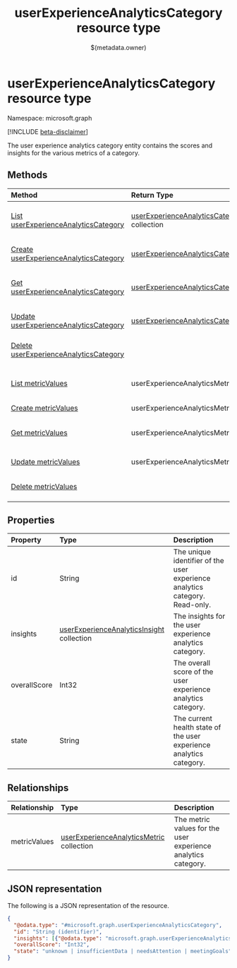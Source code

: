 ﻿---
title: "userExperienceAnalyticsCategory resource type"
description: "The user experience analytics category entity contains the scores and insights for the various metrics of a category."
localization_priority: Normal
author: "$(metadata.owner)"
ms.prod: "microsoft-identity-platform"
doc_type: "resourcePageType"
---

# userExperienceAnalyticsCategory resource type

Namespace: microsoft.graph

[!INCLUDE [beta-disclaimer](../../includes/beta-disclaimer.md)]

The user experience analytics category entity contains the scores and insights for the various metrics of a category.

## Methods

| Method                                                                                            | Return Type                                                                             | Description                                                                      |
| :------------------------------------------------------------------------------------------------ | :-------------------------------------------------------------------------------------- | :------------------------------------------------------------------------------- |
| [List userExperienceAnalyticsCategory](../api/intune-userexperienceanalyticscategory-list.md)     | [userExperienceAnalyticsCategory](intune-userExperienceAnalyticsCategory.md) collection | List properties and relationships of a userExperienceAnalyticsCategory object.   |
| [Create userExperienceAnalyticsCategory](../api/intune-userexperienceanalyticscategory-create.md) | [userExperienceAnalyticsCategory](intune-userExperienceAnalyticsCategory.md)            | Create a new userExperienceAnalyticsCategory object.                             |
| [Get userExperienceAnalyticsCategory](../api/intune-userexperienceanalyticscategory-get.md)       | [userExperienceAnalyticsCategory](intune-userExperienceAnalyticsCategory.md)            | Read properties and relationships of a userExperienceAnalyticsCategory object.   |
| [Update userExperienceAnalyticsCategory](../api/intune-userexperienceanalyticscategory-update.md) | [userExperienceAnalyticsCategory](intune-userExperienceAnalyticsCategory.md)            | Update the properties of a userExperienceAnalyticsCategory object.               |
| [Delete userExperienceAnalyticsCategory](../api/intune-userexperienceanalyticscategory-delete.md) |                                                                                         | Delete a userExperienceAnalyticsCategory object.                                 |
| [List metricValues](../api/intune-userexperienceanalyticscategory-list-metricvalues.md)           | userExperienceAnalyticsMetric                                                           | Get the userExperienceAnalyticsMetric from a metricValues navigation property.   |
| [Create metricValues](../api/intune-userexperienceanalyticscategory-post-metricvalues.md)         | userExperienceAnalyticsMetric                                                           | Create a new metricValues object.                                                |
| [Get metricValues](../api/intune-userexperienceanalyticscategory-get-metricvalues.md)             | userExperienceAnalyticsMetric                                                           | Read the properties and relationships of a userExperienceAnalyticsMetric object. |
| [Update metricValues](../api/intune-userexperienceanalyticscategory-update-metricvalues.md)       | userExperienceAnalyticsMetric                                                           | Update the properties of a metricValues object.                                  |
| [Delete metricValues](../api/intune-userexperienceanalyticscategory-delete-metricvalues.md)       |                                                                                         | Delete a userExperienceAnalyticsMetric object.                                   |

## Properties

| Property     | Type                                                                                        | Description                                                                 |
| :----------- | :------------------------------------------------------------------------------------------ | :-------------------------------------------------------------------------- |
| id           | String                                                                                      | The unique identifier of the user experience analytics category. Read-only. |
| insights     | [userExperienceAnalyticsInsight](../resources/userexperienceanalyticsinsight.md) collection | The insights for the user experience analytics category.                    |
| overallScore | Int32                                                                                       | The overall score of the user experience analytics category.                |
| state        | String                                                                                      | The current health state of the user experience analytics category.         |

## Relationships

| Relationship | Type                                                                                      | Description                                                   |
| :----------- | :---------------------------------------------------------------------------------------- | :------------------------------------------------------------ |
| metricValues | [userExperienceAnalyticsMetric](../resources/userexperienceanalyticsmetric.md) collection | The metric values for the user experience analytics category. |

## JSON representation

The following is a JSON representation of the resource.

<!-- {
  "blockType": "resource",
  "keyProperty": "id",
  "@odata.type": "microsoft.graph.userExperienceAnalyticsCategory",
  "baseType": "microsoft.graph.entity",
  "openType": False
}
-->

```json
{
  "@odata.type": "#microsoft.graph.userExperienceAnalyticsCategory",
  "id": "String (identifier)",
  "insights": [{"@odata.type": "microsoft.graph.userExperienceAnalyticsInsight"}],
  "overallScore": "Int32",
  "state": "unknown | insufficientData | needsAttention | meetingGoals"
}
```